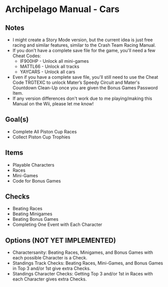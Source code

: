# Archipelago Manual - Cars

## Notes
- I might create a Story Mode version, but the current idea is just free racing and similar features, similar to the Crash Team Racing Manual.
- If you don't have a complete save file for the game, you'll need a few Cheat Codes:
  - IF900HP - Unlock all mini-games
  - MATTL66 - Unlock all tracks
  - YAYCARS - Unlock all cars
- Even if you have a complete save file, you'll still need to use the Cheat Code TRGTEXC to unlock Mater’s Speedy Circuit and Mater's Countdown Clean-Up once you are given the Bonus Games Password Item.
- If any version differences don't work due to me playing/making this Manual on the Wii, please let me know!
## Goal(s)
- Complete All Piston Cup Races
- Collect Piston Cup Trophies
## Items
- Playable Characters
- Races
- Mini-Games
- Code for Bonus Games
## Checks
- Beating Races
- Beating Minigames
- Beating Bonus Games
- Completing One Event with Each Character
## Options (NOT YET IMPLEMENTED)
- Charactersanity: Beating Races, Minigames, and Bonus Games with each possible Character is a Check.
- Standings Track Checks: Beating Races, Mini-Games, and Bonus Games in Top 3 and/or 1st give extra Checks.
- Standings Character Checks: Getting Top 3 and/or 1st in Races with each Character gives extra Checks.
